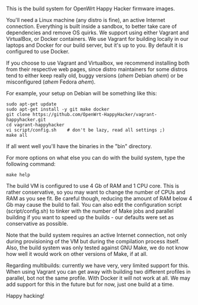This is the build system for OpenWrt Happy Hacker firmware images.

You'll need a Linux machine (any distro is fine), an active Internet connection. Everything is built inside a sandbox, to better take care of dependencies and
remove OS quirks. We support using either Vagrant and VirtualBox, or Docker containers. We use Vagrant for building locally in our laptops and Docker for our
build server, but it's up to you. By default it is configured to use Docker.

If you choose to use Vagrant and Virtualbox, we recommend installing both from their respective web pages, since distro maintainers for some distros tend to
either keep really old, buggy versions (*ahem* Debian *ahem*) or be misconfigured (*ahem* Fedora *ahem*).

For example, your setup on Debian will be something like this:

```
sudo apt-get update
sudo apt-get install -y git make docker
git clone https://github.com/OpenWrt-HappyHacker/vagrant-happyhacker.git
cd vagrant-happyhacker
vi script/config.sh    # don't be lazy, read all settings ;)
make all
```

If all went well you'll have the binaries in the "bin" directory.

For more options on what else you can do with the build system, type the following command:

```
make help
```

The build VM is configured to use 4 Gb of RAM and 1 CPU core. This is rather conservative, so you may want to change the number of CPUs and RAM as you see fit.
Be careful though, reducing the amount of RAM below 4 Gb may cause the build to fail. You can also edit the configuration script (script/config.sh) to tinker
with the number of Make jobs and parallel building if you want to speed up the builds - our defaults were set as conservative as possible.

Note that the build system requires an active Internet connection, not only during provisioning of the VM but during the compilation process itself. Also, the
build system was only tested against GNU Make, we do not know how well it would work on other versions of Make, if at all.

Regarding multibuilds: currently we have very, very limited support for this. When using Vagrant you can get away with building two different profiles in
parallel, bot not the same profile. With Docker it will not work at all. We may add support for this in the future but for now, just one build at a time.

Happy hacking!

